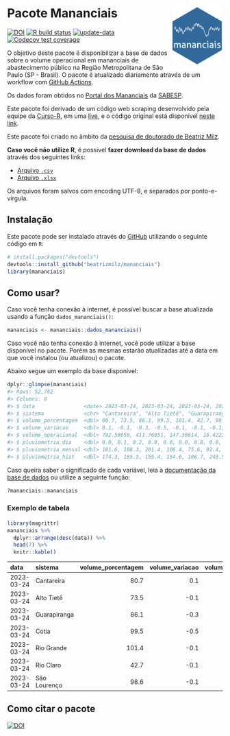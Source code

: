 
<!-- README.md is generated from README.Rmd. Please edit that file -->

# Pacote Mananciais <img src="man/figures/hexlogo.png" align="right" width = "120px"/>

<!-- badges: start -->

[![DOI](https://zenodo.org/badge/DOI/10.5281/zenodo.4733056.svg)](https://doi.org/10.5281/zenodo.4733056)
[![R build
status](https://github.com/beatrizmilz/mananciais/workflows/R-CMD-check/badge.svg)](https://github.com/beatrizmilz/mananciais/actions)
[![update-data](https://github.com/beatrizmilz/mananciais/actions/workflows/2-update_data.yaml/badge.svg)](https://github.com/beatrizmilz/mananciais/actions/workflows/2-update_data.yaml)
[![Codecov test
coverage](https://codecov.io/gh/beatrizmilz/mananciais/branch/master/graph/badge.svg)](https://codecov.io/gh/beatrizmilz/mananciais?branch=master)
<!-- badges: end -->

O objetivo deste pacote é disponibilizar a base de dados sobre o volume
operacional em mananciais de abastecimento público na Região
Metropolitana de São Paulo (SP - Brasil). O pacote é atualizado
diariamente através de um workflow com [GitHub
Actions](https://github.com/beatrizmilz/mananciais/actions).

Os dados foram obtidos no [Portal dos
Mananciais](http://mananciais.sabesp.com.br/Situacao) da
[SABESP](http://site.sabesp.com.br/site/Default.aspx).

Este pacote foi derivado de um código web scraping desenvolvido pela
equipe da [Curso-R](https://www.curso-r.com/), em uma
[live](https://youtu.be/jvZIxrMmOcQ), e o código original está
disponível [neste
link](https://github.com/curso-r/lives/blob/master/drafts/20200730_scraper_sabesp.R).

Este pacote foi criado no âmbito da [pesquisa de doutorado de Beatriz
Milz](https://beatrizmilz.github.io/tese/).

**Caso você não utilize R**, é possível **fazer download da base de
dados** através dos seguintes links:

- [Arquivo
  `.csv`](https://github.com/beatrizmilz/mananciais/raw/master/inst/extdata/mananciais.csv)
- [Arquivo
  `.xlsx`](https://github.com/beatrizmilz/mananciais/blob/master/inst/extdata/mananciais.xlsx?raw=true)

Os arquivos foram salvos com encoding UTF-8, e separados por
ponto-e-vírgula.

## Instalação

Este pacote pode ser instalado através do [GitHub](https://github.com/)
utilizando o seguinte código em `R`:

``` r
# install.packages("devtools")
devtools::install_github("beatrizmilz/mananciais")
library(mananciais)
```

## Como usar?

Caso você tenha conexão à internet, é possível buscar a base atualizada
usando a função `dados_mananciais()`:

``` r
mananciais <- mananciais::dados_mananciais() 
```

Caso você não tenha conexão à internet, você pode utilizar a base
disponível no pacote. Porém as mesmas estarão atualizadas até a data em
que você instalou (ou atualizou) o pacote.

Abaixo segue um exemplo da base disponível:

``` r
dplyr::glimpse(mananciais)
#> Rows: 52,782
#> Columns: 8
#> $ data                <date> 2023-03-24, 2023-03-24, 2023-03-24, 2023-03-24, 2…
#> $ sistema             <chr> "Cantareira", "Alto Tietê", "Guarapiranga", "Cotia…
#> $ volume_porcentagem  <dbl> 80.7, 73.5, 86.1, 99.5, 101.4, 42.7, 98.6, 80.6, 7…
#> $ volume_variacao     <dbl> 0.1, -0.1, -0.3, -0.5, -0.1, -0.1, -0.1, 0.1, -0.1…
#> $ volume_operacional  <dbl> 792.58659, 411.76951, 147.38614, 16.42236, 113.715…
#> $ pluviometria_dia    <dbl> 0.0, 0.1, 0.2, 0.0, 0.0, 0.0, 0.0, 0.0, 0.0, 0.0, …
#> $ pluviometria_mensal <dbl> 181.6, 108.3, 201.4, 106.4, 75.6, 92.4, 282.8, 181…
#> $ pluviometria_hist   <dbl> 174.3, 155.5, 155.4, 154.6, 186.7, 243.5, 196.8, 1…
```

Caso queira saber o significado de cada variável, leia a [documentação
da base de
dados](https://beatrizmilz.github.io/mananciais/reference/mananciais.html)
ou utilize a seguinte função:

``` r
?mananciais::mananciais
```

### Exemplo de tabela

``` r
library(magrittr)
mananciais %>% 
  dplyr::arrange(desc(data)) %>% 
  head(7) %>%
  knitr::kable()
```

| data       | sistema      | volume_porcentagem | volume_variacao | volume_operacional | pluviometria_dia | pluviometria_mensal | pluviometria_hist |
|:-----------|:-------------|-------------------:|----------------:|-------------------:|-----------------:|--------------------:|------------------:|
| 2023-03-24 | Cantareira   |               80.7 |             0.1 |          792.58659 |              0.0 |               181.6 |             174.3 |
| 2023-03-24 | Alto Tietê   |               73.5 |            -0.1 |          411.76951 |              0.1 |               108.3 |             155.5 |
| 2023-03-24 | Guarapiranga |               86.1 |            -0.3 |          147.38614 |              0.2 |               201.4 |             155.4 |
| 2023-03-24 | Cotia        |               99.5 |            -0.5 |           16.42236 |              0.0 |               106.4 |             154.6 |
| 2023-03-24 | Rio Grande   |              101.4 |            -0.1 |          113.71507 |              0.0 |                75.6 |             186.7 |
| 2023-03-24 | Rio Claro    |               42.7 |            -0.1 |            5.83419 |              0.0 |                92.4 |             243.5 |
| 2023-03-24 | São Lourenço |               98.6 |            -0.1 |           87.57816 |              0.0 |               282.8 |             196.8 |

## Como citar o pacote

[![DOI](https://zenodo.org/badge/DOI/10.5281/zenodo.4733056.svg)](https://doi.org/10.5281/zenodo.4733056)
